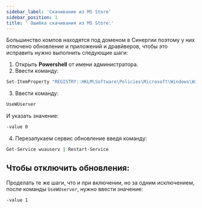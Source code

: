 ```yaml
---
sidebar_label: 'Скачивание из MS Store'
sidebar_position: 1
title: ' Ошибка скачивания из MS Store:'
---
```


Большинство компов находятся под доменом в Синергии поэтому у них отлючено обновление и приложений и дравйверов, чтобы это исправить нужно выполнить следующие шаги:

1. Открыть **Powershell** от имени администратора.
2. Ввести команду:

```bash
Set-ItemProperty "REGISTRY::HKLM\Software\Policies\Microsoft\Windows\WindowsUpdate\AU"
```
3. Ввести команду:

```bash
UseWUserver
```

И указать значение:
```bash
-value 0
```

4. Перезапукаем сервис обновление введя команду:

```bash
Get-Service wuauserv | Restart-Service
```

## Чтобы отключить обновления:

Проделать те же шаги, что и при включении, но за одним исключением, после команды `UseWUserver`, нужно ввести значение:
```bash
-value 1
```